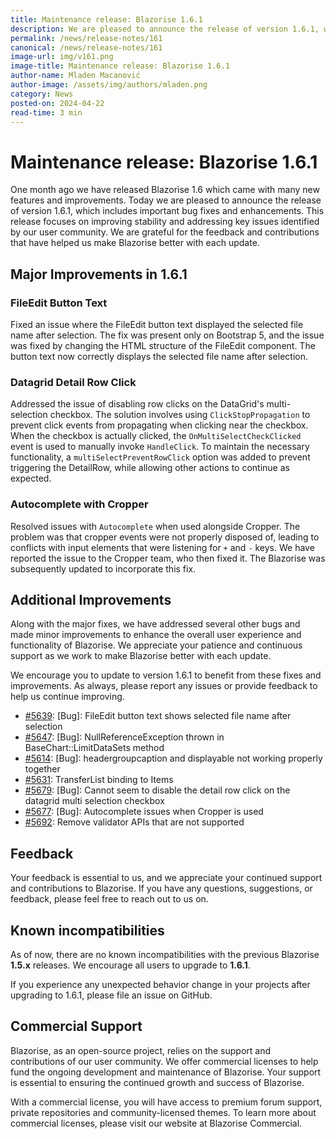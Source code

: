```yaml
---
title: Maintenance release: Blazorise 1.6.1
description: We are pleased to announce the release of version 1.6.1, which includes important bug fixes and enhancements. This release focuses on improving stability and addressing key issues identified by our user community.
permalink: /news/release-notes/161
canonical: /news/release-notes/161
image-url: img/v161.png
image-title: Maintenance release: Blazorise 1.6.1
author-name: Mladen Macanović
author-image: /assets/img/authors/mladen.png
category: News
posted-on: 2024-04-22
read-time: 3 min
---
```


# Maintenance release: Blazorise 1.6.1

One month ago we have released Blazorise 1.6 which came with many new features and improvements. Today we are pleased to announce the release of version 1.6.1, which includes important bug fixes and enhancements. This release focuses on improving stability and addressing key issues identified by our user community. We are grateful for the feedback and contributions that have helped us make Blazorise better with each update.

## Major Improvements in 1.6.1

### FileEdit Button Text

Fixed an issue where the FileEdit button text displayed the selected file name after selection. The fix was present only on Bootstrap 5, and the issue was fixed by changing the HTML structure of the FileEdit component. The button text now correctly displays the selected file name after selection.

### Datagrid Detail Row Click

Addressed the issue of disabling row clicks on the DataGrid's multi-selection checkbox. The solution involves using `ClickStopPropagation` to prevent click events from propagating when clicking near the checkbox. When the checkbox is actually clicked, the `OnMultiSelectCheckClicked` event is used to manually invoke `HandleClick`. To maintain the necessary functionality, a `multiSelectPreventRowClick` option was added to prevent triggering the DetailRow, while allowing other actions to continue as expected.

### Autocomplete with Cropper

Resolved issues with `Autocomplete` when used alongside Cropper. The problem was that cropper events were not properly disposed of, leading to conflicts with input elements that were listening for `+` and `-` keys. We have reported the issue to the Cropper team, who then fixed it. The Blazorise was subsequently updated to incorporate this fix.

## Additional Improvements

Along with the major fixes, we have addressed several other bugs and made minor improvements to enhance the overall user experience and functionality of Blazorise. We appreciate your patience and continuous support as we work to make Blazorise better with each update.

We encourage you to update to version 1.6.1 to benefit from these fixes and improvements. As always, please report any issues or provide feedback to help us continue improving.

- [#5639](https://github.com/Megabit/Blazorise/issues/5639): [Bug]: FileEdit button text shows selected file name after selection
- [#5647](https://github.com/Megabit/Blazorise/issues/5647): [Bug]: NullReferenceException thrown in BaseChart::LimitDataSets method
- [#5614](https://github.com/Megabit/Blazorise/issues/5614): [Bug]: headergroupcaption and displayable not working properly together
- [#5631](https://github.com/Megabit/Blazorise/issues/5631): TransferList binding to Items
- [#5679](https://github.com/Megabit/Blazorise/issues/5679): [Bug]: Cannot seem to disable the detail row click on the datagrid multi selection checkbox
- [#5677](https://github.com/Megabit/Blazorise/issues/5677): [Bug]: Autocomplete issues when Cropper is used
- [#5692](https://github.com/Megabit/Blazorise/pull/5692): Remove validator APIs that are not supported

## Feedback

Your feedback is essential to us, and we appreciate your continued support and contributions to Blazorise. If you have any questions, suggestions, or feedback, please feel free to reach out to us on.

## Known incompatibilities

As of now, there are no known incompatibilities with the previous Blazorise **1.5.x** releases. We encourage all users to upgrade to **1.6.1**.

If you experience any unexpected behavior change in your projects after upgrading to 1.6.1, please file an issue on GitHub.

## Commercial Support

Blazorise, as an open-source project, relies on the support and contributions of our user community. We offer commercial licenses to help fund the ongoing development and maintenance of Blazorise. Your support is essential to ensuring the continued growth and success of Blazorise.

With a commercial license, you will have access to premium forum support, private repositories and community-licensed themes. To learn more about commercial licenses, please visit our website at Blazorise Commercial.
